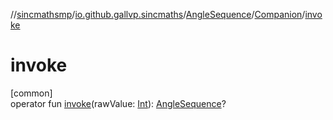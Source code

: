 //[sincmathsmp](../../../../index.md)/[io.github.gallvp.sincmaths](../../index.md)/[AngleSequence](../index.md)/[Companion](index.md)/[invoke](invoke.md)

# invoke

[common]\
operator fun [invoke](invoke.md)(rawValue: [Int](https://kotlinlang.org/api/latest/jvm/stdlib/kotlin/-int/index.html)): [AngleSequence](../index.md)?

